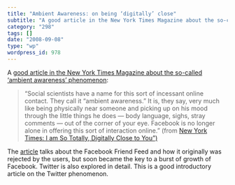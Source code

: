 ```yaml
---
title: "Ambient Awareness: on being ‘digitally’ close"
subtitle: "A good article in the New York Times Magazine about the so-called ‘ambient awareness’ phenomenon"
category: "298"
tags: []
date: "2008-09-08"
type: "wp"
wordpress_id: 978
---
```

A [good article in the New York Times Magazine about the so-called ‘ambient awareness’ phenomenon](http://www.nytimes.com/2008/09/07/magazine/07awareness-t.html):
> “Social scientists have a name for this sort of incessant online contact. They call it “ambient awareness.” It is, they say, very much like being physically near someone and picking up on his mood through the little things he does — body language, sighs, stray comments — out of the corner of your eye. Facebook is no longer alone in offering this sort of interaction online.” (from [New York Times: I am So Totally, Digitally Close to You”)](http://www.nytimes.com/2008/09/07/magazine/07awareness-t.html)

The [article](http://www.nytimes.com/2008/09/07/magazine/07awareness-t.html) talks about the Facebook Friend Feed and how it originally was rejected by the users, but soon became the key to a burst of growth of Facebook. Twitter is also explored in detail. This is a good introductory article on the Twitter phenomenon.